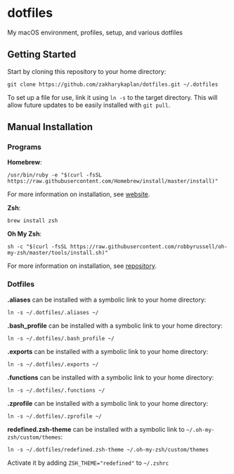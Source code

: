 # dotfiles
My macOS environment, profiles, setup, and various dotfiles

## Getting Started

Start by cloning this repository to your home directory:

```shell
git clone https://github.com/zakharykaplan/dotfiles.git ~/.dotfiles
```

To set up a file for use, link it using `ln -s` to the target directory. This will allow future updates to be easily installed with `git pull`.

## Manual Installation

### Programs

**Homebrew**:

```shell
/usr/bin/ruby -e "$(curl -fsSL https://raw.githubusercontent.com/Homebrew/install/master/install)"
```

For more information on installation, see [website](https://brew.sh).

**Zsh**:

```shell
brew install zsh
```

**Oh My Zsh**:

```shell
sh -c "$(curl -fsSL https://raw.githubusercontent.com/robbyrussell/oh-my-zsh/master/tools/install.sh)"
```

For more information on installation, see [repository](https://github.com/robbyrussell/oh-my-zsh).

### Dotfiles

**.aliases** can be installed with a symbolic link to your home directory:

```shell
ln -s ~/.dotfiles/.aliases ~/
```

**.bash_profile** can be installed with a symbolic link to your home directory:

```shell
ln -s ~/.dotfiles/.bash_profile ~/
```

**.exports** can be installed with a symbolic link to your home directory:

```shell
ln -s ~/.dotfiles/.exports ~/
```

**.functions** can be installed with a symbolic link to your home directory:

```shell
ln -s ~/.dotfiles/.functions ~/
```

**.zprofile** can be installed with a symbolic link to your home directory:

```shell
ln -s ~/.dotfiles/.zprofile ~/
```

**redefined.zsh-theme** can be installed with a symbolic link to `~/.oh-my-zsh/custom/themes`:

```shell
ln -s ~/.dotfiles/redefined.zsh-theme ~/.oh-my-zsh/custom/themes
```

Activate it by adding `ZSH_THEME="redefined"` to `~/.zshrc`
